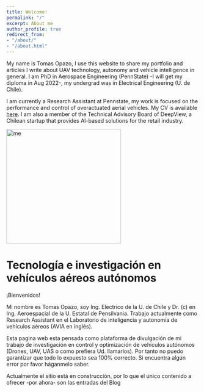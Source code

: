 ```yaml
---
title: Welcome!
permalink: "/"
excerpt: About me
author_profile: true
redirect_from:
- "/about/"
- "/about.html"
---
```


My name is Tomas Opazo, I use this website to share my portfolio and articles I write about UAV technology, autonomy and vehicle intelligence in general. I am PhD in Aerospace Engineering (PennState) -I will get my diploma in Aug 2022-, my undergrad was in Electrical Engineering (U. de Chile). 

I am currently a Research Assistant at Pennstate, my work is focused on the performance and control of overactuated aerial vehicles. My CV is available [here](https://toopazo.github.io/files/toopazo_cv.pdf). I am also a member of the Technical Advisory Board of DeepView, a Chilean startup that provides AI-based solutions for the retail industry.

<img src="https://toopazo.github.io/images/toopazo_avia_lab.jpeg" alt="me" width="300" class="center" />

# Tecnología e investigación en vehículos aéreos autónomos

¡Bienvenidos! 

Mi nombre es Tomas Opazo, soy Ing. Electrico de la U. de Chile y Dr. (c) en Ing. Aeroespacial de la U. Estatal de Pensilvania. Trabajo actualmente como Research Assistant en el Laboratorio de inteligencia y autonomía de vehículos aéreos (AVIA en inglés). 

Esta pagina web esta pensada como plataforma de divulgación de mi trabajo de investigación en control y optimización de vehículos autónomos (Drones, UAV, UAS o como prefiera Ud. llamarlos). Por tanto no puedo garantizar que todo lo expuesto sea 100% correcto. Si encuentra algún error por favor háganmelo saber. 

Actualmente el sitio está en construcción, por lo que el único contenido a ofrecer -por ahora- son las entradas del Blog


